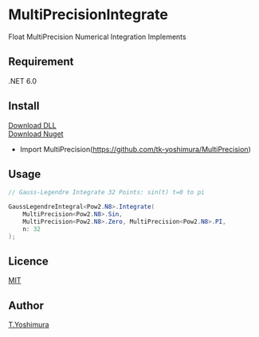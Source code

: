 # MultiPrecisionIntegrate
 Float MultiPrecision Numerical Integration Implements

## Requirement
.NET 6.0

## Install

[Download DLL](https://github.com/tk-yoshimura/MultiPrecisionIntegrate/releases)  
[Download Nuget](https://www.nuget.org/packages/tyoshimura.multiprecision.integrate/)  

- Import MultiPrecision(https://github.com/tk-yoshimura/MultiPrecision)

## Usage
```csharp
// Gauss-Legendre Integrate 32 Points: sin(t) t=0 to pi

GaussLegendreIntegral<Pow2.N8>.Integrate(
    MultiPrecision<Pow2.N8>.Sin, 
    MultiPrecision<Pow2.N8>.Zero, MultiPrecision<Pow2.N8>.PI, 
    n: 32
);
```

## Licence
[MIT](https://github.com/tk-yoshimura/MultiPrecisionIntegrate/blob/main/LICENSE)

## Author

[T.Yoshimura](https://github.com/tk-yoshimura)
